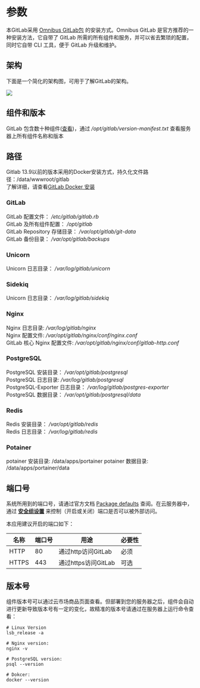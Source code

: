 # 参数

本GitLab采用 [Omnibus GitLab包](https://gitlab.com/gitlab-org/omnibus-gitlab) 的安装方式。Omnibus GitLab 是官方推荐的一种安装方法，它自带了 GitLab 所需的所有组件和服务，并可以省去繁琐的配置，同时它自带 CLI 工具，便于 GitLab 升级和维护。

## 架构

下面是一个简化的架构图，可用于了解GitLab的架构。

![](https://libs.websoft9.com/Websoft9/DocsPicture/en/gitlab/architecture_simplified.png)

## 组件和版本

GitLab 包含数十种组件([查看](https://docs.gitlab.com/ee/development/architecture.html#component-list))，通过 */opt/gitlab/version-manifest.txt* 查看服务器上所有组件名称和版本

## 路径
Gitlab 13.9以前的版本采用的Docker安装方式，持久化文件路径：/data/wwwroot/gitlab  
了解详细，请查看[GitLab Docker 安装](https://docs.gitlab.com/omnibus/docker/README.html)


### GitLab

GitLab 配置文件： */etc/gitlab/gitlab.rb*    
GitLab 及所有组件配置： */opt/gitlab*  
GitLab Repository 存储目录： */var/opt/gitlab/git-data*  
GitLab 备份目录： */var/opt/gitlab/backups*

### Unicorn

Unicorn 日志目录： */var/log/gitlab/unicorn*  

### Sidekiq

Unicorn 日志目录： */var/log/gitlab/sidekiq*

### Nginx

Nginx 日志目录: */var/log/gitlab/nginx*  
Nginx 配置文件: */var/opt/gitlab/nginx/conf/nginx.conf*  
GitLab 核心 Nginx 配置文件:  */var/opt/gitlab/nginx/conf/gitlab-http.conf*

### PostgreSQL

PostgreSQL 安装目录： */var/opt/gitlab/postgresql*  
PostgreSQL 日志目录: */var/log/gitlab/postgresql*   
PostgreSQL-Exporter 日志目录： */var/log/gitlab/postgres-exporter*  
PostgreSQL 数据目录： */var/opt/gitlab/postgresql/data*

### Redis

Redis 安装目录： */var/opt/gitlab/redis*  
Redis 日志目录： */var/log/gitlab/redis*

### Potainer

potainer 安装目录: /data/apps/portainer
potainer 数据目录: /data/apps/portainer/data


## 端口号

系统所用到的端口号，请通过官方文档 [Package defaults](https://docs.gitlab.com/omnibus/package-information/defaults.html) 查阅。在云服务器中，通过 **[安全组设置](https://support.websoft9.com/docs/faq/zh/tech-instance.html)** 来控制（开启或关闭）端口是否可以被外部访问。 

本应用建议开启的端口如下：

| 名称 | 端口号 | 用途 |  必要性 |
| --- | --- | --- | --- |
| HTTP | 80 | 通过http访问GitLab | 必须 |
| HTTPS | 443 | 通过https访问GitLab | 可选 |

## 版本号

组件版本号可以通过云市场商品页面查看。但部署到您的服务器之后，组件会自动进行更新导致版本号有一定的变化，故精准的版本号请通过在服务器上运行命令查看：

```shell
# Linux Version
lsb_release -a

# Nginx version:
nginx -v

# PostgreSQL version:
psql --version

# Dokcer:
docker --version
```
